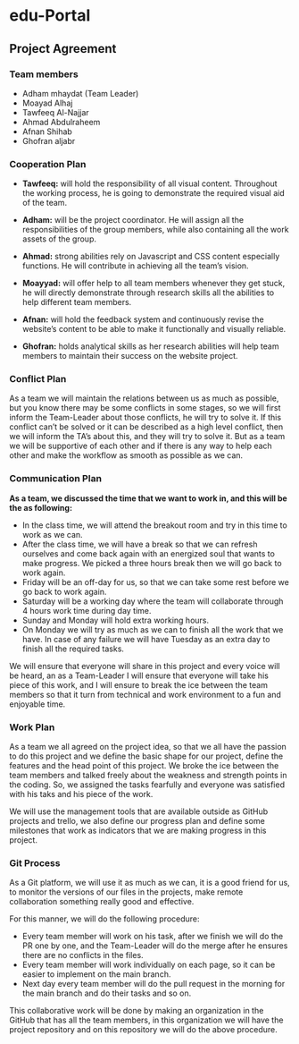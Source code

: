# edu-Portal

## Project Agreement

### Team members
* Adham mhaydat (Team Leader)
* Moayad Alhaj
* Tawfeeq Al-Najjar
* Ahmad Abdulraheem 
* Afnan Shihab
* Ghofran aljabr

### Cooperation Plan

* **Tawfeeq:** will hold the responsibility of all visual content. Throughout the working process, he is going to demonstrate the required visual aid of the team. 

* **Adham:** will be the project coordinator. He will assign all the responsibilities of the group members, while also containing all the work assets of the group.

* **Ahmad:** strong abilities rely on Javascript and CSS content especially functions. He will contribute in achieving all the team’s vision.

* **Moayyad:** will offer help to all team members whenever they get stuck, he will directly demonstrate through research skills all the abilities to help different team members.

* **Afnan:** will hold the feedback system and continuously revise the website’s content to be able to make it functionally and visually reliable.
* **Ghofran:** holds analytical skills as her research abilities will help team members to maintain their success on the website project.

### Conflict Plan

As a team we will maintain the relations between us as much as possible, but you know there may be some conflicts in some stages, so we will first inform the Team-Leader about those conflicts, he will try to solve it. If this conflict can’t be solved or it can be described as a high level conflict, then we will inform the TA’s about this, and they will try to solve it. But as a team we will be supportive of each other and if there is any way to help each other and make the workflow as smooth as possible as we can.

### Communication Plan

**As a team, we discussed the time that we want to work in, and this will be the as following:**

* In the class time, we will attend the breakout room and try in this time to work as we can.
* After the class time, we will have a break so that we can refresh ourselves and come back again with an energized soul that wants to make progress. We picked a three hours break then we will go back to work again.
* Friday will be an off-day for us, so that we can take some rest before we go back to work again.
* Saturday will be a working day where the team will collaborate through 4 hours work time during day time.
* Sunday and Monday will hold extra working hours.
* On Monday we will try as much as we can to finish all the work that we have. In case of any failure we will have Tuesday as an extra day to finish all the required tasks.

We will ensure that everyone will share in this project and every voice will be heard, an as a Team-Leader I will ensure that everyone will take his piece of this work, and I will ensure to break the ice between the team members so that it turn from technical and work environment to a fun and enjoyable time.

### Work Plan

As a team we all agreed on the project idea, so that we all have the passion to do this project and we define the basic shape for our project, define the features and the head point of this project. We broke the ice between the team members and talked freely about the weakness and strength points in the coding. So, we assigned the tasks fearfully and everyone was satisfied with his taks and his piece of the work.

We will use the management tools that are available outside as GitHub projects and trello, we also define our progress plan and define some milestones that work as indicators that we are making progress in this project.

### Git Process

As a Git platform, we will use it as much as we can, it is a good friend for us, to monitor the versions of our files in the projects, make remote collaboration something really good and effective.

For this manner, we will do the following procedure:

* Every team member will work on his task, after we finish we will do the PR one by one, and the Team-Leader will do the merge after he ensures there are no conflicts in the files.
* Every team member will work individually on each page, so it can be easier to implement on the main branch.
* Next day every team member will do the pull request in the morning for the main branch and do their tasks and so on.

This collaborative work will be done by making an organization in the GitHub that has all the team members, in this organization we will have the project repository and on this repository we will do the above procedure.

